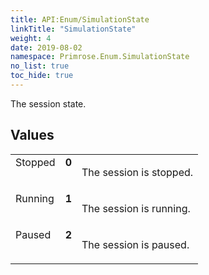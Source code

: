 ```yaml
---
title: API:Enum/SimulationState
linkTitle: "SimulationState"
weight: 4
date: 2019-08-02
namespace: Primrose.Enum.SimulationState
no_list: true
toc_hide: true
---
```

<p class="summary">

The session state.

</p>
 
## Values
 
<table class="studiohide">
<tbody>
<tr class="enum-row">
<td style="vertical-align:top;white-space:normal;">
<span class="name"">Stopped</span></td>
<td style="vertical-align:top;white-space:normal;">
<b class="value"">0</b></td>
<td style="vertical-align:top;white-space:normal;">
<p>
The session is stopped.
</p></td>
</tr>
<tr class="enum-row">
<td style="vertical-align:top;white-space:normal;">
<span class="name"">Running</span></td>
<td style="vertical-align:top;white-space:normal;">
<b class="value"">1</b></td>
<td style="vertical-align:top;white-space:normal;">
<p>
The session is running.
</p></td>
</tr>
<tr class="enum-row">
<td style="vertical-align:top;white-space:normal;">
<span class="name"">Paused</span></td>
<td style="vertical-align:top;white-space:normal;">
<b class="value"">2</b></td>
<td style="vertical-align:top;white-space:normal;">
<p>
The session is paused.
</p></td>
</tr>
</tbody>
</table>
